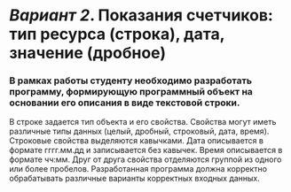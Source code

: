 # *Вариант 2*. Показания счетчиков: тип ресурса (строка), дата, значение (дробное)
### В рамках работы студенту необходимо разработать программу, формирующую программный объект на основании его описания в виде текстовой строки. 
В строке задается тип объекта и его свойства. Свойства могут иметь различные типы данных (целый, дробный, строковый, дата, время). 
Строковые свойства выделяются кавычками. Дата описывается в формате гггг.мм.дд и записывается без кавычек. Время описывается в формате чч:мм.
Друг от друга свойства отделяются группой из одного или более пробелов. Разработанная программа должна корректно обрабатывать различные варианты корректных входных данных.
